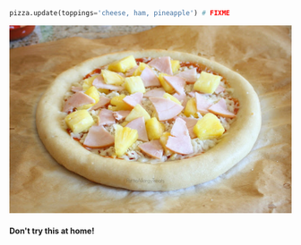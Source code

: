 ```py
pizza.update(toppings='cheese, ham, pineapple') # FIXME
```

<img src="slides/django-reversion/images/pizza-04.jpeg" title="translations" />

#### Don't try this at home!


<aside class="notes">
</aside>
